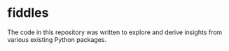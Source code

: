 # fiddles

The code in this repository was written to explore and derive insights from various existing Python packages.

